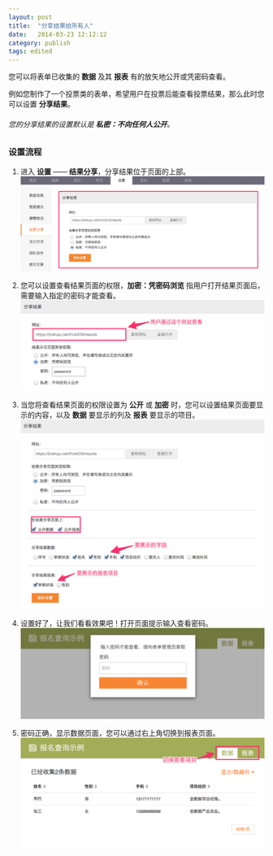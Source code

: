 ```yaml
---
layout: post
title:  "分享结果给所有人"
date:   2014-03-23 12:12:12
category: publish
tags: edited
---
```


您可以将表单已收集的 **数据** 及其 **报表** 有的放矢地公开或凭密码查看。

例如您制作了一个投票类的表单，希望用户在投票后能查看投票结果，那么此时您可以设置 **分享结果**。

###### 您的分享结果的设置默认是 **私密：不向任何人公开**。

### 设置流程

1. 进入 **设置** —— **结果分享**，分享结果位于页面的上部。
	![index](/images/share-result-index.png)

1. 您可以设置查看结果页面的权限，**加密：凭密码浏览** 指用户打开结果页面后，需要输入指定的密码才能查看。
	![auth](/images/share-result-auth.png)
   
2. 当您将查看结果页面的权限设置为 **公开** 或 **加密** 时，您可以设置结果页面要显示的内容，以及 **数据** 要显示的列及 **报表** 要显示的项目。
   ![content](/images/share-result-content.png)

3. 设置好了，让我们看看效果吧！打开页面提示输入查看密码。
   ![pass](/images/share-result-pass.png)

4. 密码正确，显示数据页面，您可以通过右上角切换到报表页面。
   ![data](/images/share-result-data.png)
